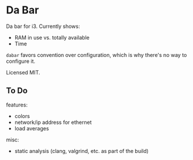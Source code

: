 # Da Bar

Da bar for i3.
Currently shows:

* RAM in use vs. totally available
* Time

`dabar` favors convention over configuration, which is why there's no way to
configure it.

Licensed MIT.

## To Do

features:

* colors
* network/ip address for ethernet
* load averages

misc:

* static analysis (clang, valgrind, etc. as part of the build)
